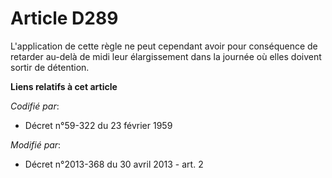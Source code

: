 # Article D289

L'application de cette règle ne peut cependant avoir pour conséquence de retarder au-delà de midi leur élargissement dans la
journée où elles doivent sortir de détention.

**Liens relatifs à cet article**

_Codifié par_:

  - Décret n°59-322 du 23 février 1959

_Modifié par_:

  - Décret n°2013-368 du 30 avril 2013 - art. 2
